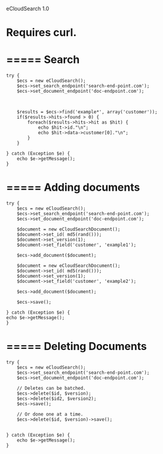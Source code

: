 eCloudSearch 1.0

Requires curl.
=====



=====
Search
=====
	try {
		$ecs = new eCloudSearch();
		$ecs->set_search_endpoint('search-end-point.com');
		$ecs->set_document_endpoint('doc-endpoint.com');



		$results = $ecs->find('example*', array('customer'));
		if($results->hits->found > 0) {
			foreach($results->hits->hit as $hit) {
				echo $hit->id."\n";
				echo $hit->data->customer[0]."\n";
			}
		}

	} catch (Exception $e) {
		echo $e->getMessage();
	}

=====
Adding documents
=====

	try {
		$ecs = new eCloudSearch();
		$ecs->set_search_endpoint('search-end-point.com');
		$ecs->set_document_endpoint('doc-endpoint.com');

		$document = new eCloudSearchDocument();
		$document->set_id( md5(rand()));
		$document->set_version(1);
		$document->set_field('customer', 'example1');

		$ecs->add_document($document);

		$document = new eCloudSearchDocument();
		$document->set_id( md5(rand()));
		$document->set_version(1);
		$document->set_field('customer', 'example2');

		$ecs->add_document($document);

		$ecs->save();

	} catch (Exception $e) {
	echo $e->getMessage();
	}

=====
Deleting Documents
=====

	try {
		$ecs = new eCloudSearch();
		$ecs->set_search_endpoint('search-end-point.com');
		$ecs->set_document_endpoint('doc-endpoint.com');

		// Deletes can be batched.
		$ecs->delete($id, $version);
		$ecs->delete($id2, $version2);
		$ecs->save();

		// Or done one at a time.
		$ecs->delete($id, $version)->save();


	} catch (Exception $e) {
		echo $e->getMessage();
	}

